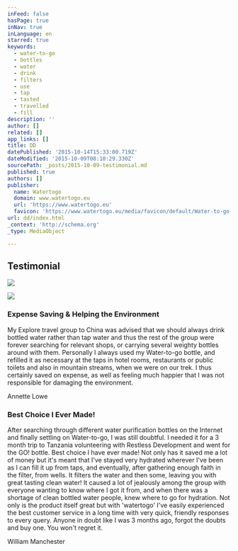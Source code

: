 ```yaml
---
inFeed: false
hasPage: true
inNav: true
inLanguage: en
starred: true
keywords:
  - water-to-go
  - bottles
  - water
  - drink
  - filters
  - use
  - tap
  - tasted
  - travelled
  - fill
description: ''
author: []
related: []
app_links: []
title: DD
datePublished: '2015-10-14T15:33:00.719Z'
dateModified: '2015-10-09T08:10:29.330Z'
sourcePath: _posts/2015-10-09-testimonial.md
published: true
authors: []
publisher:
  name: Watertogo
  domain: www.watertogo.eu
  url: 'https://www.watertogo.eu'
  favicon: 'https://www.watertogo.eu/media/favicon/default/Water-to-go-favicon.png'
url: dd/index.html
_context: 'http://schema.org'
_type: MediaObject

---
```

<article style=""><h1>Testimonial</h1><img src="https://www.watertogo.eu/media/magebuzz/avatar/wp-20150619-15-28-10-pro.jpg" /></article>

![](https://the-grid-user-content.s3-us-west-2.amazonaws.com/7eebeab3-ee7c-4348-8ef1-cf15cee7576a.jpg)

### Expense Saving & Helping the Environment

My Explore travel group to China was advised that we should always drink bottled water rather than tap water and thus the rest of the group were forever searching for relevant shops, or carrying several weighty bottles around with them. Personally I always used my Water-to-go bottle, and refilled it as necessary at the taps in hotel rooms, restaurants or public toilets and also in mountain streams, when we were on our trek. I thus certainly saved on expense, as well as feeling much happier that I was not responsible for damaging the environment.

Annette Lowe

### Best Choice I Ever Made!

After searching through different water purification bottles on the Internet and finally settling on Water-to-go, I was still doubtful. I needed it for a 3 month trip to Tanzania volunteering with Restless Development and went for the GO! bottle. Best choice I have ever made! Not only has it saved me a lot of money but it's meant that I've stayed very hydrated wherever I've been as I can fill it up from taps, and eventually, after gathering enough faith in the filter, from wells. It filters the water and then some, leaving you with great tasting clean water! It caused a lot of jealously among the group with everyone wanting to know where I got it from, and when there was a shortage of clean bottled water people, knew where to go for hydration. Not only is the product itself great but with 'watertogo' I've easily experienced the best customer service in a long time with very quick, friendly responses to every query. Anyone in doubt like I was 3 months ago, forgot the doubts and buy one. You won't regret it.

William Manchester